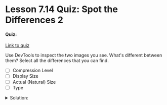 # Lesson 7.14 Quiz: Spot the Differences 2

#### Quiz:
[Link to quiz](http://udacity.github.io/responsive-images/examples/1-19/sameImage/index.html)

Use DevTools to inspect the two images you see. What's different between them? Select all the differences that you can find.

- [ ] Compression Level
- [ ] Display Size
- [ ] Actual (Natural) Size
- [ ] Type

<details>
<summary>Solution:</summary>
<p>

- [X] Compression Level
- [ ] Display Size
- [ ] Actual (Natural) Size
- [ ] Type

```
Both images have the same natural size.
But they both have different size, one being almost doubled in size.
The compression level must have been set differently on both images.
Again, when designing for mobile first, if we can deliver a similar experience with less bytes we should do that.
```

</p>
</detail>

- - -
Next up: [Image Compression](ND024_Part2_Lesson07_15.md) or return to [Table Of Contents](./ND024_TableOfContents.md)
